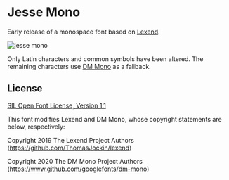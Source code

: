 # Jesse Mono
Early release of a monospace font based on [Lexend](https://lexend.com).


![jesse mono](https://github.com/MadSimple/jesse-mono/assets/92187165/ef8bf5cb-4553-423f-ab00-adacce652b35)


Only Latin characters and common symbols have been altered.
The remaining characters use [DM Mono](https://fonts.google.com/specimen/DM+Mono) as a fallback.

## License

[SIL Open Font License, Version 1.1](http://scripts.sil.org/OFL)

This font modifies Lexend and DM Mono, whose copyright statements are below, respectively:

Copyright 2019 The Lexend Project Authors (https://github.com/ThomasJockin/lexend)

Copyright 2020 The DM Mono Project Authors (https://www.github.com/googlefonts/dm-mono)
